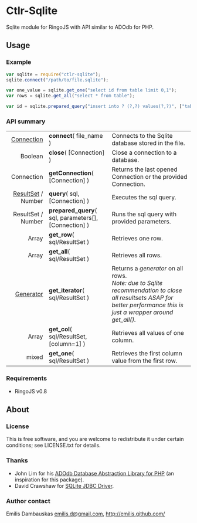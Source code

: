 # Ctlr-Sqlite

Sqlite module for RingoJS with API similar to ADOdb for PHP.

## Usage

### Example

```javascript
var sqlite = require("ctlr-sqlite");
sqlite.connect("/path/to/file.sqlite");

var one_value = sqlite.get_one("select id from table limit 0,1");
var rows = sqlite.get_all("select * from table");

var id = sqlite.prepared_query("insert into ? (?,?) values(?,?)", ["table", "name", "email", "User", "user@example.org"]);
```

### API summary

<table><tbody>
<tr><td align="right"><a href="http://download.oracle.com/javase/6/docs/api/java/sql/Connection.html">Connection</a></td>
    <td><b>connect</b>( file_name )
        </td><td>Connects to the Sqlite database stored in the file.</td></tr>
<tr><td align="right">Boolean</td>
    <td><b>close</b>( [Connection] )
        </td><td>Close a connection to a database.</td></tr>
<tr><td align="right">Connection</td>
    <td><b>getConnection</b>( [Connection] )
        </td><td>Returns the last opened Connection or the provided Connection.</td></tr>
<tr><td align="right"><a href="http://download.oracle.com/javase/6/docs/api/java/sql/ResultSet.html">ResultSet</a> / Number</td>
    <td><b>query</b>( sql, [Connection] )
        </td><td>Executes the sql query.</td></tr>
<tr><td align="right">ResultSet / Number</td>
    <td><b>prepared_query</b>( sql, parameters[], [Connection] )
        </td><td>Runs the sql query with provided parameters.</td></tr>
<tr><td align="right">Array</td>
    <td><b>get_row</b>( sql/ResultSet )
        </td><td>Retrieves one row.</td></tr>
<tr><td align="right">Array</td>
    <td><b>get_all</b>( sql/ResultSet )
        </td><td>Retrieves all rows.</td></tr>
<tr><td align="right"><a href="https://developer.mozilla.org/en/JavaScript/Guide/Iterators_and_Generators#Generators.3a_a_better_way_to_build_Iterators">Generator</a></td>
    <td><b>get_iterator</b>( sql/ResultSet )
        </td><td>Returns a <em>generator</em> on all rows.
        <br><em>Note: due to Sqlite recommendation to close all resultsets ASAP for better performance this is just a wrapper around <em>get_all()</em>.</td></tr>
<tr><td align="right">Array</td>
    <td><b>get_col</b>( sql/ResultSet, [column=1] )
        </td><td>Retrieves all values of one column.</td></tr>
<tr><td align="right">mixed</td>
    <td><b>get_one</b>( sql/ResultSet )
        </td><td>Retrieves the first column value from the first row.</td></tr>
</tbody></table>

### Requirements

- RingoJS v0.8

## About

### License

This is free software, and you are welcome to redistribute it under certain conditions; see LICENSE.txt for details.

### Thanks 

- John Lim for his <a href="http://adodb.sourceforge.net/">ADOdb Database Abstraction Library for PHP</a> (an inspiration for this package).
- David Crawshaw for <a href="http://www.zentus.com/sqlitejdbc/">SQLite JDBC Driver</a>.

### Author contact

Emilis Dambauskas <emilis.d@gmail.com>, <http://emilis.github.com/>

